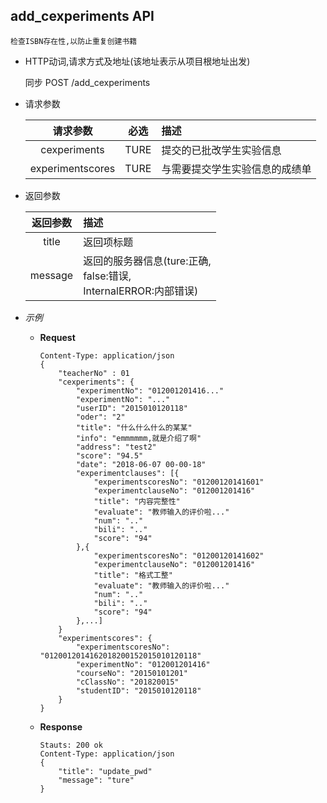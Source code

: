 ## add_cexperiments API

    检查ISBN存在性,以防止重复创建书籍

- HTTP动词,请求方式及地址(该地址表示从项目根地址出发)
 
    同步 POST /add_cexperiments

- 请求参数
 
    |请求参数|必选|描述|
    |:-------:|:---:|:-----|
    |cexperiments|TURE|提交的已批改学生实验信息|
    |experimentscores|TURE|与需要提交学生实验信息的成绩单|

- 返回参数
 
    |返回参数|描述|
    |:-------:|:-----|
    |title|返回项标题|
    |message|返回的服务器信息(ture:正确,<br>false:错误,<br>InternalERROR:内部错误)|

- *示例*
    - **Request**
        ~~~
        Content-Type: application/json
        {
            "teacherNo" : 01
            "cexperiments": {
                "experimentNo": "012001201416..."
                "experimentNo": "..."
                "userID": "2015010120118"
                "oder": "2"
                "title": "什么什么什么的某某"
                "info": "emmmmmm,就是介绍了啊"
                "address": "test2"
                "score": "94.5"
                "date": "2018-06-07 00-00-18"
                "experimentclauses": [{
                    "experimentscoresNo": "01200120141601"
                    "experimentclauseNo": "012001201416"
                    "title": "内容完整性"
                    "evaluate": "教师输入的评价啦..."
                    "num": ".."
                    "bili": ".."
                    "score": "94"
                },{
                    "experimentscoresNo": "01200120141602"
                    "experimentclauseNo": "012001201416"
                    "title": "格式工整"
                    "evaluate": "教师输入的评价啦..."
                    "num": ".."
                    "bili": ".."
                    "score": "94"
                },...]
            }
            "experimentscores": {
                "experimentscoresNo": "0120012014162018200152015010120118"
                "experimentNo": "012001201416"
                "courseNo": "20150101201"
                "cClassNo": "201820015"
                "studentID": "2015010120118"
            }
        }
        ~~~
    - **Response**
        ~~~
        Stauts: 200 ok
        Content-Type: application/json
        {
            "title": "update_pwd"
            "message": "ture"
        }
        ~~~